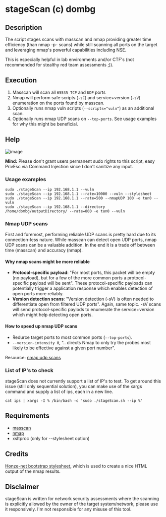 # stageScan (c) dombg

## Description

The script stages scans with masscan and nmap providing greater time efficiency (than nmap -p- scans) while still scanning all ports on the target and leveraging nmap's powerful capabilities including NSE.

This is especially helpful in lab environments and/or CTF's (not recommended for stealthy red team assessments ;)). 

## Execution

1. Masscan will scan all `65535 TCP` and `UDP` ports
2. Nmap will perform safe scripts (`-sC`) and service+version (`-sV`) enumeration on the ports found by masscan.
3. Optionally runs nmap vuln scripts (`--scripts="vuln"`) as an additional scan.
4. Optionally runs nmap UDP scans on `--top-ports`. See usage examples for why this might be beneficial.

## Help

![image](https://user-images.githubusercontent.com/7427205/139715948-b2688ab2-0ea1-47d6-9588-4454266574d0.png)

**Mind:** Please don't grant users permanent sudo rights to this script, easy PrivEsc via Command Injection since I don't sanitize any input.

### Usage examples

```
sudo ./stageScan --ip 192.168.1.1 --vuln
sudo ./stageScan --ip 192.168.1.1 --rate=10000 --vuln --stylesheet
sudo ./stageScan --ip 192.168.1.1 --rate=500 --nmapUDP 100 -e tun0 --vuln
sudo ./stageScan --ip 192.168.1.1 --directory /home/dombg/outputDirectory/ --rate=800 -e tun0 --vuln
```

### Nmap UDP scans

First and foremost, performing reliable UDP scans is pretty hard due to its connection-less nature. While masscan can detect open UDP ports, nmap UDP scans can be a valuable addition. In the end it is a trade off between time (masscan) and accuracy (nmap). 

#### Why nmap scans might be more reliable

- **Protocol-specific payload**: "For most ports, this packet will be empty (no payload), but for a few of the more common ports a protocol-specific payload will be sent". These protocol-specific payloads can potentially trigger a application response which enables detection of open ports more reliably.
- **Version detection scans**: "Version detection (-sV) is often needed to differentiate open from filtered UDP ports". Again, same topic. -sV scans will send protocol-specific paylods to enumerate the service+version which might help detecting open ports.

#### How to speed up nmap UDP scans

- Redurce target ports to most common ports (`--top-ports`).
- `--version-intensity 0`, ".. directs Nmap to only try the probes most likely to be effective against a given port number". 

Resource: [nmap udp scans](https://nmap.org/book/scan-methods-udp-scan.html)

### List of IP's to check 

stageScan does not currently support a list of IP's to test. To get around this issue (still only sequential solution), you can make use of the xargs command and supply a list of ips, each in a new line.

`cat ips | xargs -I % /bin/bash -c 'sudo ./stageScan.sh --ip %'`

## Requirements

- [masscan](https://github.com/robertdavidgraham/masscan)
- [nmap](https://nmap.org/)
- xsltproc (only for --stylesheet option)

## Credits

[Honze-net bootstrap stylesheet](https://github.com/honze-net/nmap-bootstrap-xsl/), which is used to create a nice HTML output of the nmap results.

## Disclaimer

stageScan is written for network security assessments where the scanning is explicitly allowed by the owner of the target system/network, please use it responsively. I'm not responsible for any misuse of this tool.
